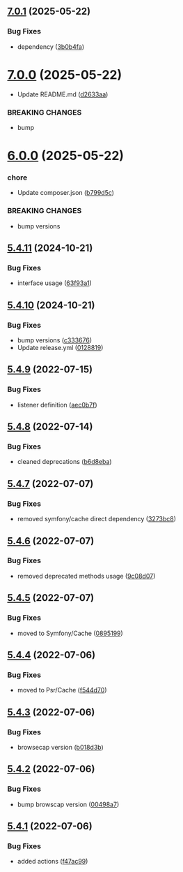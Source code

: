 ## [7.0.1](https://github.com/netbull/SecurityBundle/compare/v7.0.0...v7.0.1) (2025-05-22)


### Bug Fixes

* dependency ([3b0b4fa](https://github.com/netbull/SecurityBundle/commit/3b0b4face9291598b7337e016ecf9f8641aeeaca))

# [7.0.0](https://github.com/netbull/SecurityBundle/compare/v6.0.0...v7.0.0) (2025-05-22)


* Update README.md ([d2633aa](https://github.com/netbull/SecurityBundle/commit/d2633aae522ebdc3a5ef724bfc86d34442b43757))


### BREAKING CHANGES

* bump

# [6.0.0](https://github.com/netbull/SecurityBundle/compare/v5.4.11...v6.0.0) (2025-05-22)


### chore

* Update composer.json ([b799d5c](https://github.com/netbull/SecurityBundle/commit/b799d5c06b2588c0868d73ecffc2cde9f2925221))


### BREAKING CHANGES

* bump versions

## [5.4.11](https://github.com/netbull/SecurityBundle/compare/v5.4.10...v5.4.11) (2024-10-21)


### Bug Fixes

* interface usage ([63f93a1](https://github.com/netbull/SecurityBundle/commit/63f93a1d94d5d3fdc88e62b044a52de855c015f1))

## [5.4.10](https://github.com/netbull/SecurityBundle/compare/v5.4.9...v5.4.10) (2024-10-21)


### Bug Fixes

* bump versions ([c333676](https://github.com/netbull/SecurityBundle/commit/c3336769c3f555524a5b1891939f10de9cb7d1c6))
* Update release.yml ([0128819](https://github.com/netbull/SecurityBundle/commit/0128819ac3d04cc996f895550f429bd80e8e8958))

## [5.4.9](https://github.com/netbull/SecurityBundle/compare/v5.4.8...v5.4.9) (2022-07-15)


### Bug Fixes

* listener definition ([aec0b7f](https://github.com/netbull/SecurityBundle/commit/aec0b7f2890768da8f0dc7b21ee1abb3ee095cd6))

## [5.4.8](https://github.com/netbull/SecurityBundle/compare/v5.4.7...v5.4.8) (2022-07-14)


### Bug Fixes

* cleaned deprecations ([b6d8eba](https://github.com/netbull/SecurityBundle/commit/b6d8eba595237725be9f3e35ec96a3fd982760b0))

## [5.4.7](https://github.com/netbull/SecurityBundle/compare/v5.4.6...v5.4.7) (2022-07-07)


### Bug Fixes

* removed symfony/cache direct dependency ([3273bc8](https://github.com/netbull/SecurityBundle/commit/3273bc8c9af99bced956a5f1d33f4a2b60a7648e))

## [5.4.6](https://github.com/netbull/SecurityBundle/compare/v5.4.5...v5.4.6) (2022-07-07)


### Bug Fixes

* removed deprecated methods usage ([9c08d07](https://github.com/netbull/SecurityBundle/commit/9c08d078c11751f992c7d0c99a2c8b1d55d0c33a))

## [5.4.5](https://github.com/netbull/SecurityBundle/compare/v5.4.4...v5.4.5) (2022-07-07)


### Bug Fixes

* moved to Symfony/Cache ([0895199](https://github.com/netbull/SecurityBundle/commit/08951992cb3a5fad69513ea36c1c76ed33c433f1))

## [5.4.4](https://github.com/netbull/SecurityBundle/compare/v5.4.3...v5.4.4) (2022-07-06)


### Bug Fixes

* moved to Psr/Cache ([f544d70](https://github.com/netbull/SecurityBundle/commit/f544d704cc97a93d75568c5b165d26a08cbf6c92))

## [5.4.3](https://github.com/netbull/SecurityBundle/compare/v5.4.2...v5.4.3) (2022-07-06)


### Bug Fixes

* browsecap version ([b018d3b](https://github.com/netbull/SecurityBundle/commit/b018d3b0f375dda3caec39494c8bf127aaaa0b91))

## [5.4.2](https://github.com/netbull/SecurityBundle/compare/v5.4.1...v5.4.2) (2022-07-06)


### Bug Fixes

* bump browscap version ([00498a7](https://github.com/netbull/SecurityBundle/commit/00498a7b00309d69fce65c63e29586c8745204ce))

## [5.4.1](https://github.com/netbull/SecurityBundle/compare/v5.4.0...v5.4.1) (2022-07-06)


### Bug Fixes

* added actions ([f47ac99](https://github.com/netbull/SecurityBundle/commit/f47ac9955c896cf53faccb61f1bba6f45d7cea17))
